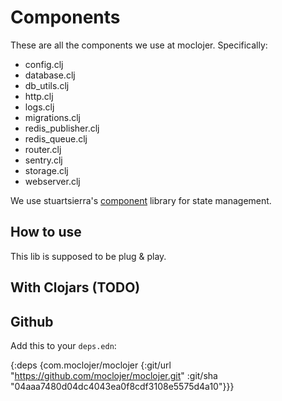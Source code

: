 # Components

These are all the components we use at moclojer. Specifically:

- config.clj
- database.clj
- db_utils.clj
- http.clj
- logs.clj
- migrations.clj
- redis_publisher.clj
- redis_queue.clj
- router.clj
- sentry.clj
- storage.clj
- webserver.clj

We use stuartsierra's [component](https://github.com/stuartsierra/component) library for state management.

## How to use

This lib is supposed to be plug & play.

## With Clojars (TODO)

## Github

Add this to your `deps.edn`:

{:deps
 {com.moclojer/moclojer {:git/url "https://github.com/moclojer/moclojer.git"
                         :git/sha "04aaa7480d04dc4043ea0f8cdf3108e5575d4a10"}}}
